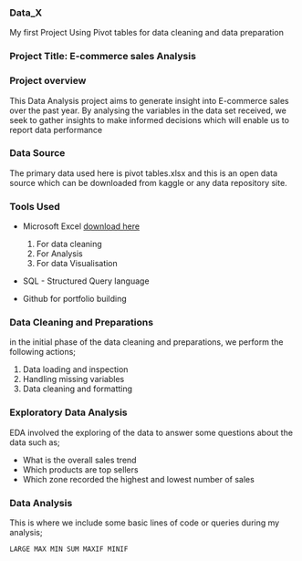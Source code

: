 ### Data_X
My first Project Using Pivot tables for data cleaning and data preparation

### Project Title: E-commerce sales Analysis

### Project overview
This Data Analysis project aims to generate insight into E-commerce sales over the past year. By analysing the variables in the data set received, we seek to gather insights to make informed decisions which will enable us to report data performance

### Data Source
The primary data used here is pivot tables.xlsx and this is an open data source which can be downloaded from kaggle or any data repository site.

### Tools Used

- Microsoft Excel [download here](https://www.microsoft.com)
  1. For data cleaning
  2. For Analysis
  3. For data Visualisation
     
- SQL - Structured Query language
- Github for portfolio building

### Data Cleaning and Preparations
in the initial phase of the data cleaning and preparations, we perform the following actions;
   1. Data loading and inspection
   2. Handling missing variables
   3. Data cleaning and formatting

### Exploratory Data Analysis
EDA involved the exploring of the data to answer some questions about the data such as;
- What is the overall sales trend
- Which products are top sellers
- Which zone recorded the highest and lowest number of sales

### Data Analysis
This is where we include some basic lines of code or queries during my analysis;

```EXCEL
LARGE MAX MIN SUM MAXIF MINIF
```
